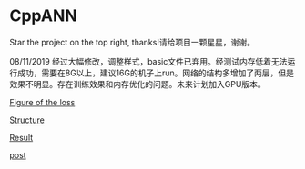 # CppANN
Star the project on the top right, thanks!请给项目一颗星星，谢谢。

08/11/2019 经过大幅修改，调整样式，basic文件已弃用。经测试内存低着无法运行成功，需要在8G以上，建议16G的机子上run。网络的结构多增加了两层，但是效果不明显。存在训练效果和内存优化的问题。未来计划加入GPU版本。

[Figure of the loss](http://libraneptune.byethost24.com/wordpress/wp-content/uploads/2019/11/newplot1.png)

[Structure](http://libraneptune.byethost24.com/wordpress/wp-content/uploads/2019/11/ANN-1024x547.jpg)

[Result](http://libraneptune.byethost24.com/wordpress/wp-content/uploads/2019/11/1572751134.png)

[post](http://libraneptune.byethost24.com/wordpress/2019/11/02/simple-ann-realized-in-cpp-without-any-dl-framework/)
